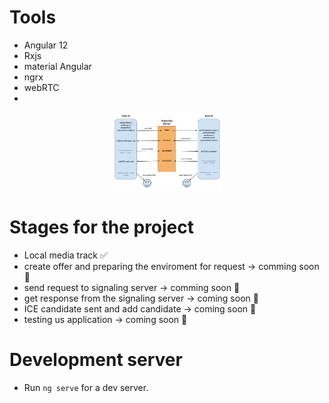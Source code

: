 # Tools
- Angular 12
- Rxjs
- material Angular
- ngrx
- webRTC
- 
<div align="center">
  <img alt="dev.finances" src="./RTCPeerConnection.png" width="35%">
</div>

# Stages for the project

- Local media track ✅
- create offer and preparing the enviroment for request -> comming soon 🚧
- send request to signaling server -> comming soon 🚧 
- get response from the signaling server -> coming soon 🚧 
- ICE candidate sent and add candidate -> coming soon 🚧 
- testing us application -> coming soon 🚧 

# Development server

- Run `ng serve` for a dev server.


